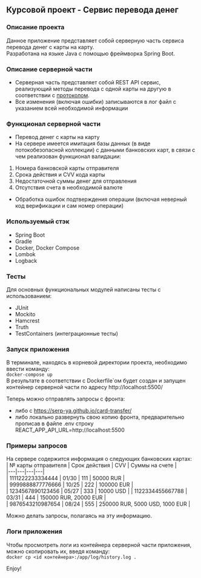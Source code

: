 ## Курсовой проект - Сервис перевода денег
### Описание проекта

Данное приложение представляет собой серверную часть сервиса перевода денег с карты на карту.  
Разработана на языке Java с помощью фреймворка Spring Boot.   

### Описание серверной части
+ Серверная часть представляет собой REST API сервис, реализующий методы перевода с одной карты на другую
в соответствии с [протоколом](https://github.com/netology-code/jd-homeworks/blob/master/diploma/MoneyTransferServiceSpecification.yaml).  
+ Все изменения (включая ошибки) записываются в лог файл с указанием всей необходимой информации  

### Функционал серверной части
+ Перевод денег с карты на карту  
+ На сервере имеется имитация базы данных (в виде потокобезопасной коллекции) с данными банковских карт, 
в связи с чем реализован функционал валидации:  
1. Номера банковской карты отправителя
2. Срока действия и CVV кода карты
3. Недостаточной суммы денег для отправления  
4. Отсутствия счета в необходимой валюте
+ Обработка ошибок подтверждения операции (включая неверный код верификации и сам номер операции)

### Используемый стэк
+ Spring Boot
+ Gradle
+ Docker, Docker Compose
+ Lombok
+ Logback

### Тесты
Для основных функциональных модулей написаны тесты с использованием:
+ JUnit
+ Mockito
+ Hamcrest
+ Truth
+ TestContainers (интеграционные тесты)

### Запуск приложения 
В терминале, находясь в корневой директории проекта, необходимо ввести команду:  
```docker-compose up```  
В результате в соответствии с Dockerfile`ом будет создан и запущен контейнер серверной части 
по адресу http://localhost:5500/  

Теперь можно отправлять запросы с фронта:
+ либо с https://serp-ya.github.io/card-transfer/
+ либо локально развернуть свою копию фронта, предварительно прописав в файле .env строку REACT_APP_API_URL=http://localhost:5500

### Примеры запросов
На сервере содержится информация о следующих банковских картах:  
| № карты отправителя | Срок действия | CVV | Суммы на счете |  
|---|---|---|---|  
| 1111222233334444 | 01/30 | 111 | 50000 RUR |  
| 9999888877776666 | 10/25 | 222 | 100000 EUR |  
| 1234567890123456 | 05/27 | 333 | 10000 USD |
| 1122334455667788 | 03/31 | 444 | 150000 RUR, 20000 EUR |  
| 9876543210987654 | 08/24 | 555 | 250000 RUR, 5000 USD, 1000 EUR |  

Можно делать запросы, полагаясь на эту информацию.  

### Логи приложения
Чтобы просмотреть логи из контейнера серверной части приложения, можно скопировать их,
введя команду:  
```docker cp <id контейнера>:/app/log/history.log .```

Enjoy!
